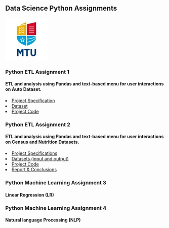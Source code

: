 ## Data Science Python Assignments
![MTU Logo](/1/data/MTU_Logo.jpg)

### Python ETL Assignment 1
#### ETL and analysis using Pandas and text-based menu for user interactions on Auto Dataset.

<li><a href="https://github.com/bjmcnamee/Python_ETL_MTU_Assignments/blob/main/1/COMP8060_ProjectSpecification-1.pdf">Project Specification</a></li>
<li><a href="https://github.com/bjmcnamee/Python_ETL_MTU_Assignments/blob/main/1/data/importsAuto.csv">Dataset</a></li>
<li><a href="https://github.com/bjmcnamee/Python_ETL_MTU_Assignments/blob/main/1/McNamee_R00207204_Lab8060.py">Project Code</a></li>



### Python ETL Assignment 2
#### ETL and analysis using Pandas and text-based menu for user interactions on Census and Nutrition Datasets.

<li><a href="https://github.com/bjmcnamee/Python_ETL_MTU_Assignments/blob/main/2/COMP8060_ProjectSpecification-1.pdf">Project Specifications</a></li>
<li><a href="https://github.com/bjmcnamee/Python_ETL_MTU_Assignments/blob/main/2/data">Datasets (input and output)</a></li>
<li><a href="https://github.com/bjmcnamee/Python_ETL_MTU_Assignments/blob/main/2/McNamee_R00207204_Project.py">Project Code</a></li>
<li><a href="https://github.com/bjmcnamee/Python_ETL_MTU_Assignments/blob/main/2/McNamee_R00207204_Report.pdf">Report & Conclusions</a></li>

### Python Machine Learning Assignment 3
#### Linear Regression (LR)

### Python Machine Learning Assignment 4
#### Natural language Processing (NLP)
